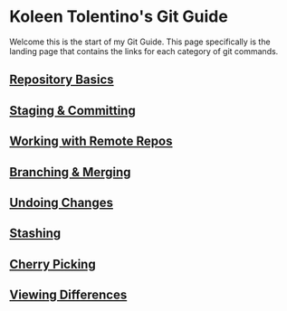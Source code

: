 # Koleen Tolentino's Git Guide

Welcome this is the start of my Git Guide. This page specifically is the landing page that
contains the links for each category of git commands.

## [Repository Basics](RepoBasics.md)

## [Staging & Committing](Stage&Commit.md)

## [Working with Remote Repos](RemoteRepos.md)

## [Branching & Merging](Branch&Merge.md)

## [Undoing Changes](UndoChange.md)

## [Stashing](Stashing.md)

## [Cherry Picking](CherryPick.md)

## [Viewing Differences](ViewDiff.md)